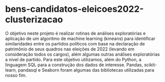 # bens-candidatos-eleicoes2022-clusterizacao
O objetivo neste projeto é realizar rotinas de análises exploratórias e aplicação de um algoritmo de machine learning (kmeans) para identificar similaridades entre os partidos políticos com base na declaração de patrimônio de seus quadros nas eleições de 2022 (levando em consideração todos os cargos), além algumas outras análises exploratórias a nível de partido. Para este objetivo utilizamos, além do Python, a linguagem SQL para a construção dos dados de interesse. Pandas, scikit-learn, pandasql e Seaborn foram algumas das bibliotecas utilizadas para nosso fim.
